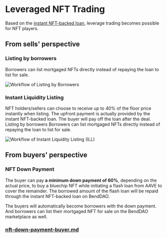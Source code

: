 # Leveraged NFT Trading

Based on the [instant NFT-backed loan](instant-lending-and-repayments.md), leverage trading becomes possible for NFT players.&#x20;

## From sells' perspective

### Listing by borrowers&#x20;

Borrowers can list mortgaged NFTs directly instead of repaying the loan to list for sale.&#x20;

![Workflow of Listing by Borrowers](https://lh3.googleusercontent.com/kJ5TwzB-be5in1rTPnRboqLz9YI-DewVGdbkgE2PfDZeUDuOX76pAWZJ6JXzKkzttP8BRKNy\_tGswJm4QgU9yb25QSfwwpKz7COSgPMzcFU\_FeBUC8E3\_2HPNaHAuhJ8GWVE9oe4-ZILa\_bVcjqfrw)

### Instant Liquidity Listing

NFT holders/sellers can choose to receive up to 40% of the floor price instantly when listing. The upfront payment is actually provided by the instant NFT-backed loan. The buyer will pay off the loan after the deal. Listing by borrowers Borrowers can list mortgaged NFTs directly instead of repaying the loan to list for sale.

![Workflow of Instant Liquidity Listing (ILL)](https://lh3.googleusercontent.com/pnZHqu5SapL\_7JfQwODl-V-WTJMBuuCGgUV6OiH9SHieFXX2UYnz9dPuSXyHNUG5xo\_SII98GgojAoKHffaHKP-jqBwQf9IqNdTvUixRaoKFrqHU6bWSnRT8i3O8YvwdUtejxTbfozw\_CYGgftiLRA)

## From buyers' perspective

### NFT Down Payment

The buyer can pay **a minimum down payment of 60%**, depending on the actual price, to buy a bluechip NFT while initiating a flash loan from AAVE to cover the remainder. The borrowed amount of the flash loan will be repaid through the instant NFT-backed loan on BendDAO.

The buyers will automatically become borrowers with the down payment. And borrowers can list their mortgaged NFT for sale on the BendDAO marketplace as well.

### [nft-down-payment-buyer.md](../marketplace/nft-down-payment-buyer.md "mention")
